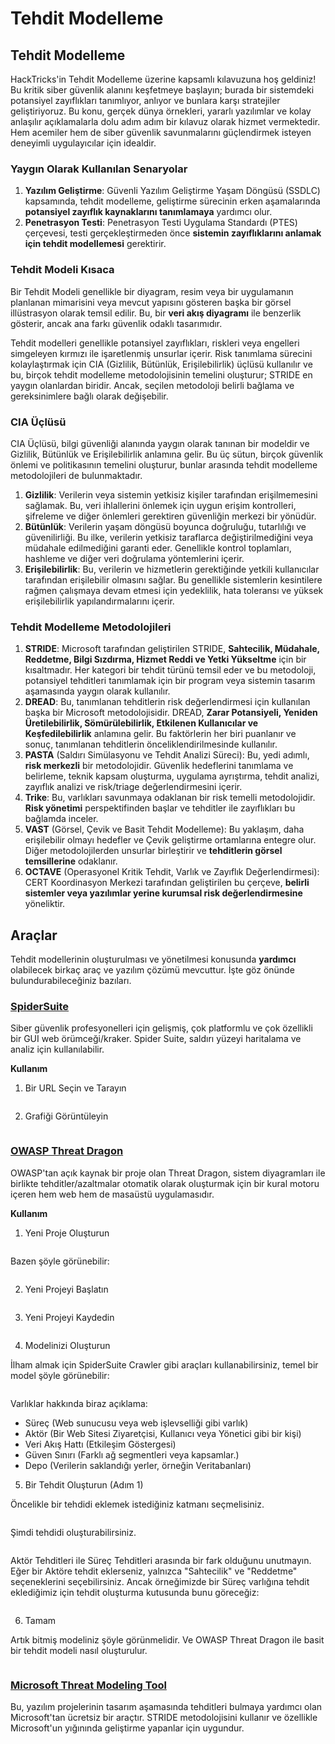 # Tehdit Modelleme

## Tehdit Modelleme

HackTricks'in Tehdit Modelleme üzerine kapsamlı kılavuzuna hoş geldiniz! Bu kritik siber güvenlik alanını keşfetmeye başlayın; burada bir sistemdeki potansiyel zayıflıkları tanımlıyor, anlıyor ve bunlara karşı stratejiler geliştiriyoruz. Bu konu, gerçek dünya örnekleri, yararlı yazılımlar ve kolay anlaşılır açıklamalarla dolu adım adım bir kılavuz olarak hizmet vermektedir. Hem acemiler hem de siber güvenlik savunmalarını güçlendirmek isteyen deneyimli uygulayıcılar için idealdir.

### Yaygın Olarak Kullanılan Senaryolar

1. **Yazılım Geliştirme**: Güvenli Yazılım Geliştirme Yaşam Döngüsü (SSDLC) kapsamında, tehdit modelleme, geliştirme sürecinin erken aşamalarında **potansiyel zayıflık kaynaklarını tanımlamaya** yardımcı olur.
2. **Penetrasyon Testi**: Penetrasyon Testi Uygulama Standardı (PTES) çerçevesi, testi gerçekleştirmeden önce **sistemin zayıflıklarını anlamak için tehdit modellemesi** gerektirir.

### Tehdit Modeli Kısaca

Bir Tehdit Modeli genellikle bir diyagram, resim veya bir uygulamanın planlanan mimarisini veya mevcut yapısını gösteren başka bir görsel illüstrasyon olarak temsil edilir. Bu, bir **veri akış diyagramı** ile benzerlik gösterir, ancak ana farkı güvenlik odaklı tasarımıdır.

Tehdit modelleri genellikle potansiyel zayıflıkları, riskleri veya engelleri simgeleyen kırmızı ile işaretlenmiş unsurlar içerir. Risk tanımlama sürecini kolaylaştırmak için CIA (Gizlilik, Bütünlük, Erişilebilirlik) üçlüsü kullanılır ve bu, birçok tehdit modelleme metodolojisinin temelini oluşturur; STRIDE en yaygın olanlardan biridir. Ancak, seçilen metodoloji belirli bağlama ve gereksinimlere bağlı olarak değişebilir.

### CIA Üçlüsü

CIA Üçlüsü, bilgi güvenliği alanında yaygın olarak tanınan bir modeldir ve Gizlilik, Bütünlük ve Erişilebilirlik anlamına gelir. Bu üç sütun, birçok güvenlik önlemi ve politikasının temelini oluşturur, bunlar arasında tehdit modelleme metodolojileri de bulunmaktadır.

1. **Gizlilik**: Verilerin veya sistemin yetkisiz kişiler tarafından erişilmemesini sağlamak. Bu, veri ihlallerini önlemek için uygun erişim kontrolleri, şifreleme ve diğer önlemleri gerektiren güvenliğin merkezi bir yönüdür.
2. **Bütünlük**: Verilerin yaşam döngüsü boyunca doğruluğu, tutarlılığı ve güvenilirliği. Bu ilke, verilerin yetkisiz taraflarca değiştirilmediğini veya müdahale edilmediğini garanti eder. Genellikle kontrol toplamları, hashleme ve diğer veri doğrulama yöntemlerini içerir.
3. **Erişilebilirlik**: Bu, verilerin ve hizmetlerin gerektiğinde yetkili kullanıcılar tarafından erişilebilir olmasını sağlar. Bu genellikle sistemlerin kesintilere rağmen çalışmaya devam etmesi için yedeklilik, hata toleransı ve yüksek erişilebilirlik yapılandırmalarını içerir.

### Tehdit Modelleme Metodolojileri

1. **STRIDE**: Microsoft tarafından geliştirilen STRIDE, **Sahtecilik, Müdahale, Reddetme, Bilgi Sızdırma, Hizmet Reddi ve Yetki Yükseltme** için bir kısaltmadır. Her kategori bir tehdit türünü temsil eder ve bu metodoloji, potansiyel tehditleri tanımlamak için bir program veya sistemin tasarım aşamasında yaygın olarak kullanılır.
2. **DREAD**: Bu, tanımlanan tehditlerin risk değerlendirmesi için kullanılan başka bir Microsoft metodolojisidir. DREAD, **Zarar Potansiyeli, Yeniden Üretilebilirlik, Sömürülebilirlik, Etkilenen Kullanıcılar ve Keşfedilebilirlik** anlamına gelir. Bu faktörlerin her biri puanlanır ve sonuç, tanımlanan tehditlerin önceliklendirilmesinde kullanılır.
3. **PASTA** (Saldırı Simülasyonu ve Tehdit Analizi Süreci): Bu, yedi adımlı, **risk merkezli** bir metodolojidir. Güvenlik hedeflerini tanımlama ve belirleme, teknik kapsam oluşturma, uygulama ayrıştırma, tehdit analizi, zayıflık analizi ve risk/triage değerlendirmesini içerir.
4. **Trike**: Bu, varlıkları savunmaya odaklanan bir risk temelli metodolojidir. **Risk yönetimi** perspektifinden başlar ve tehditler ile zayıflıkları bu bağlamda inceler.
5. **VAST** (Görsel, Çevik ve Basit Tehdit Modelleme): Bu yaklaşım, daha erişilebilir olmayı hedefler ve Çevik geliştirme ortamlarına entegre olur. Diğer metodolojilerden unsurlar birleştirir ve **tehditlerin görsel temsillerine** odaklanır.
6. **OCTAVE** (Operasyonel Kritik Tehdit, Varlık ve Zayıflık Değerlendirmesi): CERT Koordinasyon Merkezi tarafından geliştirilen bu çerçeve, **belirli sistemler veya yazılımlar yerine kurumsal risk değerlendirmesine** yöneliktir.

## Araçlar

Tehdit modellerinin oluşturulması ve yönetilmesi konusunda **yardımcı** olabilecek birkaç araç ve yazılım çözümü mevcuttur. İşte göz önünde bulundurabileceğiniz bazıları.

### [SpiderSuite](https://github.com/3nock/SpiderSuite)

Siber güvenlik profesyonelleri için gelişmiş, çok platformlu ve çok özellikli bir GUI web örümceği/kraker. Spider Suite, saldırı yüzeyi haritalama ve analiz için kullanılabilir.

**Kullanım**

1. Bir URL Seçin ve Tarayın

<figure><img src="../.gitbook/assets/threatmodel_spidersuite_1.png" alt=""><figcaption></figcaption></figure>

2. Grafiği Görüntüleyin

<figure><img src="../.gitbook/assets/threatmodel_spidersuite_2.png" alt=""><figcaption></figcaption></figure>

### [OWASP Threat Dragon](https://github.com/OWASP/threat-dragon/releases)

OWASP'tan açık kaynak bir proje olan Threat Dragon, sistem diyagramları ile birlikte tehditler/azaltmalar otomatik olarak oluşturmak için bir kural motoru içeren hem web hem de masaüstü uygulamasıdır.

**Kullanım**

1. Yeni Proje Oluşturun

<figure><img src="../.gitbook/assets/create_new_project_1.jpg" alt=""><figcaption></figcaption></figure>

Bazen şöyle görünebilir:

<figure><img src="../.gitbook/assets/1_threatmodel_create_project.jpg" alt=""><figcaption></figcaption></figure>

2. Yeni Projeyi Başlatın

<figure><img src="../.gitbook/assets/launch_new_project_2.jpg" alt=""><figcaption></figcaption></figure>

3. Yeni Projeyi Kaydedin

<figure><img src="../.gitbook/assets/save_new_project.jpg" alt=""><figcaption></figcaption></figure>

4. Modelinizi Oluşturun

İlham almak için SpiderSuite Crawler gibi araçları kullanabilirsiniz, temel bir model şöyle görünebilir:

<figure><img src="../.gitbook/assets/0_basic_threat_model.jpg" alt=""><figcaption></figcaption></figure>

Varlıklar hakkında biraz açıklama:

* Süreç (Web sunucusu veya web işlevselliği gibi varlık)
* Aktör (Bir Web Sitesi Ziyaretçisi, Kullanıcı veya Yönetici gibi bir kişi)
* Veri Akış Hattı (Etkileşim Göstergesi)
* Güven Sınırı (Farklı ağ segmentleri veya kapsamlar.)
* Depo (Verilerin saklandığı yerler, örneğin Veritabanları)

5. Bir Tehdit Oluşturun (Adım 1)

Öncelikle bir tehdidi eklemek istediğiniz katmanı seçmelisiniz.

<figure><img src="../.gitbook/assets/3_threatmodel_chose-threat-layer.jpg" alt=""><figcaption></figcaption></figure>

Şimdi tehdidi oluşturabilirsiniz.

<figure><img src="../.gitbook/assets/4_threatmodel_create-threat.jpg" alt=""><figcaption></figcaption></figure>

Aktör Tehditleri ile Süreç Tehditleri arasında bir fark olduğunu unutmayın. Eğer bir Aktöre tehdit eklerseniz, yalnızca "Sahtecilik" ve "Reddetme" seçeneklerini seçebilirsiniz. Ancak örneğimizde bir Süreç varlığına tehdit eklediğimiz için tehdit oluşturma kutusunda bunu göreceğiz:

<figure><img src="../.gitbook/assets/2_threatmodel_type-option.jpg" alt=""><figcaption></figcaption></figure>

6. Tamam

Artık bitmiş modeliniz şöyle görünmelidir. Ve OWASP Threat Dragon ile basit bir tehdit modeli nasıl oluşturulur.

<figure><img src="../.gitbook/assets/threat_model_finished.jpg" alt=""><figcaption></figcaption></figure>

### [Microsoft Threat Modeling Tool](https://aka.ms/threatmodelingtool)

Bu, yazılım projelerinin tasarım aşamasında tehditleri bulmaya yardımcı olan Microsoft'tan ücretsiz bir araçtır. STRIDE metodolojisini kullanır ve özellikle Microsoft'un yığınında geliştirme yapanlar için uygundur.
